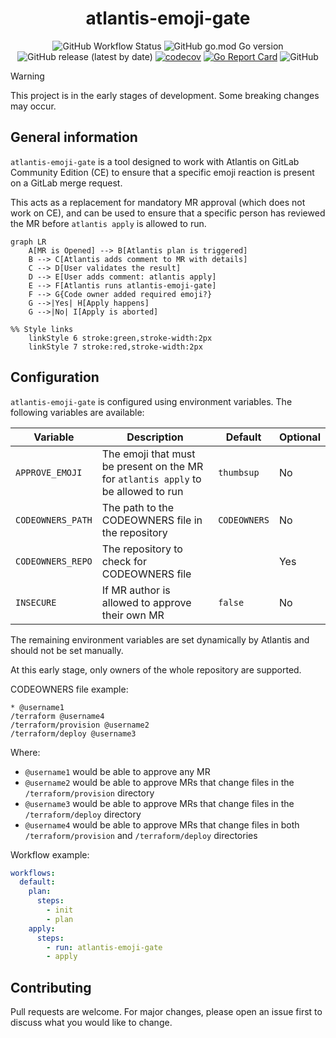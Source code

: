 <div align="center">

# atlantis-emoji-gate

![GitHub Workflow Status](https://img.shields.io/github/actions/workflow/status/shini4i/atlantis-emoji-gate/run-tests.yml?branch=main)
![GitHub go.mod Go version](https://img.shields.io/github/go-mod/go-version/shini4i/atlantis-emoji-gate)
![GitHub release (latest by date)](https://img.shields.io/github/v/release/shini4i/atlantis-emoji-gate)
[![codecov](https://codecov.io/gh/shini4i/atlantis-emoji-gate/graph/badge.svg?token=1AZLXDU1HP)](https://codecov.io/gh/shini4i/atlantis-emoji-gate)
[![Go Report Card](https://goreportcard.com/badge/github.com/shini4i/atlantis-emoji-gate)](https://goreportcard.com/report/github.com/shini4i/atlantis-emoji-gate)
![GitHub](https://img.shields.io/github/license/shini4i/atlantis-emoji-gate)


</div>

> [!WARNING]
> This project is in the early stages of development. Some breaking changes may occur.

## General information

`atlantis-emoji-gate` is a tool designed to work with Atlantis on GitLab Community Edition (CE) to ensure that a
specific emoji reaction is present on a GitLab merge request.

This acts as a replacement for mandatory MR approval (which does not work on CE), and can be used to ensure that a
specific person has reviewed the MR before `atlantis apply` is allowed to run.

```mermaid
graph LR
    A[MR is Opened] --> B[Atlantis plan is triggered]
    B --> C[Atlantis adds comment to MR with details]
    C --> D[User validates the result]
    D --> E[User adds comment: atlantis apply]
    E --> F[Atlantis runs atlantis-emoji-gate]
    F --> G{Code owner added required emoji?}
    G -->|Yes| H[Apply happens]
    G -->|No| I[Apply is aborted]

%% Style links
    linkStyle 6 stroke:green,stroke-width:2px
    linkStyle 7 stroke:red,stroke-width:2px
```

## Configuration

`atlantis-emoji-gate` is configured using environment variables. The following variables are available:

| Variable          | Description                                                                        | Default      | Optional |
|-------------------|------------------------------------------------------------------------------------|--------------|----------|
| `APPROVE_EMOJI`   | The emoji that must be present on the MR for `atlantis apply` to be allowed to run | `thumbsup`   | No       |
| `CODEOWNERS_PATH` | The path to the CODEOWNERS file in the repository                                  | `CODEOWNERS` | No       |
| `CODEOWNERS_REPO` | The repository to check for CODEOWNERS file                                        |              | Yes      |
| `INSECURE`        | If MR author is allowed to approve their own MR                                    | `false`      | No       |

The remaining environment variables are set dynamically by Atlantis and should not be set manually.

At this early stage, only owners of the whole repository are supported.

CODEOWNERS file example:

```
* @username1
/terraform @username4
/terraform/provision @username2
/terraform/deploy @username3
```

Where:
- `@username1` would be able to approve any MR
- `@username2` would be able to approve MRs that change files in the `/terraform/provision` directory
- `@username3` would be able to approve MRs that change files in the `/terraform/deploy` directory
- `@username4` would be able to approve MRs that change files in both `/terraform/provision` and `/terraform/deploy` directories

Workflow example:

```yaml
workflows:
  default:
    plan:
      steps:
        - init
        - plan
    apply:
      steps:
        - run: atlantis-emoji-gate
        - apply
```

## Contributing

Pull requests are welcome. For major changes, please open an issue first to discuss what you would like to change.
